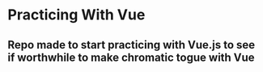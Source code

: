 # Practicing With Vue

## Repo made to start practicing with Vue.js to see if worthwhile to make chromatic togue with Vue